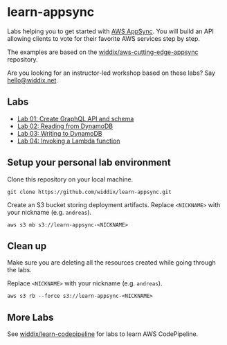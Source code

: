 # learn-appsync

Labs helping you to get started with [AWS AppSync](https://aws.amazon.com/appsync/). You will build an API allowing clients to vote for their favorite AWS services step by step.

The examples are based on the [widdix/aws-cutting-edge-appsync](https://github.com/widdix/aws-cutting-edge-appsync) repository.

Are you looking for an instructor-led workshop based on these labs? Say [hello@widdix.net](mailto:hello@widdix.net).

## Labs

* [Lab 01: Create GraphQL API and schema](lab01-schema/)
* [Lab 02: Reading from DynamoDB](lab02-dynamodb-read/)
* [Lab 03: Writing to DynamoDB](lab03-dynamodb-write/)
* [Lab 04: Invoking a Lambda function](lab04-lambda/)

## Setup your personal lab environment

Clone this repository on your local machine.

```
git clone https://github.com/widdix/learn-appsync.git
```

Create an S3 bucket storing deployment artifacts. Replace `<NICKNAME>` with your nickname (e.g. `andreas`).

```
aws s3 mb s3://learn-appsync-<NICKNAME>
```

## Clean up

Make sure you are deleting all the resources created while going through the labs.

Replace `<NICKNAME>` with your nickname (e.g. `andreas`).

```
aws s3 rb --force s3://learn-appsync-<NICKNAME>
```

## More Labs

See [widdix/learn-codepipeline](https://github.com/widdix/learn-codepipeline) for labs to learn AWS CodePipeline.
